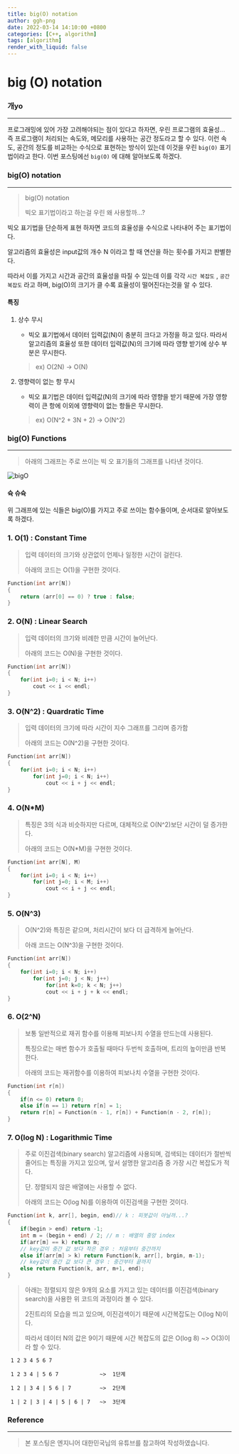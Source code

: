 ```yaml
---
title: big(O) notation
author: ggh-png
date: 2022-03-14 14:10:00 +0800
categories: [C++, algorithm]
tags: [algorithm]
render_with_liquid: false
---
```





# big (O) notation

### 개yo

---

프로그래밍에 있어 가장 고려해야되는 점이 있다고 하자면, 우린 프로그램의 효율성... 즉 프로그램이 처리되는 속도와, 메모리를 사용하는 공간 정도라고 할 수 있다. 이런 속도, 공간의 정도를 비교하는 수식으로 표현하는 방식이 있는데 이것을 우린  `big(O)` 표기법이라고 한다. 이번 포스팅에선 `big(O)` 에 대해 알아보도록 하겠다.  

 

### big(O) notation

---

> big(O) notation
> 
> 
> 빅오 표기법이라고 하는걸 우린 왜 사용할까...?
> 

빅오 표기법을 단순하게 표현 하자면 코드의 효율성을 수식으로 나타내어 주는 표기법이다. 

알고리즘의 효율성은 input값의 개수 N 이라고 할 때 연산을 하는 횟수를 가지고 판별한다. 

따라서 이를 가지고 시간과 공간의 효율성을 따질 수 있는데 이를 각각 `시간 복잡도` , `공간 복잡도` 라고 하며, big(O)의 크기가 클 수록 효율성이 떨어진다는것을 알 수 있다. 

#### 특징 

1. 상수 무시 
    - 빅오 표기법에서 데이터 입력값(N)이 충분히 크다고 가정을 하고 있다.  따라서  알고리즘의 효율성 또한 데이터 입력값(N)의 크기에 따라 영향 받기에 상수 부분은 무시한다.
    
    > ex) O(2N) → O(N)
    > 
2. 영향력이 없는 항 무시
    - 빅오 표기법은 데이터 입력값(N)의 크기에 따라 영향을 받기 때문에 가장 영향력이 큰 항에 이외에 영향력이 없는 항들은 무시한다.
    
    > ex) O(N^2 + 3N + 2) → O(N^2)
    > 

### big(O) Functions

---

> 아래의 그래프는 주로 쓰이는 빅 오 표기들의 그래프를 나타낸 것이다.


![bigO](https://user-images.githubusercontent.com/71277820/158517098-ef5617c9-47b2-4344-b53d-e7227ebdda47.png)

#### 슉 슈슉

 위 그래프에 있는 식들은 big(O)를 가지고 주로 쓰이는 함수들이며, 순서대로 알아보도록 하겠다. 

### 1. O(1) : Constant Time

> 입력 데이터의 크기와 상관없이 언제나 일정한 시간이 걸린다.
> 
> 
>  아래의 코드는 O(1)을 구현한 것이다.  
> 

```cpp
Function(int arr[N])
{
	return (arr[0] == 0) ? true : false;
}
```

### 2. O(N) : Linear Search

> 입력 데이터의 크기와 비례한 만큼 시간이 늘어난다.
> 
> 
> 아래의 코드는 O(N)을 구현한 것이다. 
> 

```cpp
Function(int arr[N])
{
	for(int i=0; i < N; i++)
		cout << i << endl;
}
```

### 3. O(N^2) : Quardratic Time

> 입력 데이터의 크기에 따라 시간이 지수 그래프를 그리며 증가함
> 
> 
> 아래의 코드는 O(N^2)을 구현한 것이다. 
> 

```cpp
Function(int arr[N])
{
	for(int i=0; i < N; i++)
		for(int j=0; i < N; i++)
			cout << i + j << endl;
}
```

### 4. O(N*M)

> 특징은 3의 식과 비슷하지만  다르며, 대체적으로 O(N^2)보단 시간이 덜 증가한다.
> 
> 
> 아래의 코드는 O(N*M)을 구현한 것이다. 
> 

```cpp
Function(int arr[N], M)
{
	for(int i=0; i < N; i++)
		for(int j=0; i < M; i++)
			cout << i + j << endl;
}
```

### 5. O(N^3)

> O(N^2)와 특징은 같으며, 처리시간이 보다 더 급격하게 늘어난다.
> 
> 
> 아래 코드는 O(N^3)을 구현한 것이다. 
> 

```cpp
Function(int arr[N])
{
	for(int i=0; i < N; i++)
		for(int j=0; j < N; j++)
			for(int k=0; k < N; j++)
			cout << i + j + k << endl;
}
```

### 6. O(2^N)

> 보통 일반적으로 재귀 함수를 이용해  피보나치 수열을 만드는데 사용된다.
> 
> 
> 특징으로는 매번 함수가 호출될 때마다 두번씩 호출하며, 트리의 높이만큼 반복한다. 
> 
> 아래의 코드는 재귀함수를 이용하여 피보나치 수열을 구현한 것이다.
> 

```cpp
Function(int r[n]) 
{
	if(n <= 0) return 0;
	else if(n == 1) return r[n] = 1;
	return r[n] = Function(n - 1, r[n]) + Function(n - 2, r[n]); 
}
```

### 7. O(log N) : Logarithmic Time

> 주로 이진검색(binary search) 알고리즘에 사용되며, 검색되는 데이터가 절반씩 줄어드는 특징을 가지고 있으며, 앞서 설명한 알고리즘 중 가장 시간 복잡도가 적다.
> 
> 
> 단. 정렬되지 않은 배열에는 사용할 수 없다. 
> 
> 아래의 코드는 O(log N)를 이용하여 이진검색을 구현한 것이다.
> 

```cpp
Function(int k, arr[], begin, end)// k : 피봇값이 아닐까...?
{
	if(begin > end) return -1;
	int m = (begin + end) / 2; // m : 배열의 중앙 index
	if(arr[m] == k) return m;
	// key값이 중간 값 보다 작은 경우 : 처음부터 중간까지 
	else if(arr[m] > k) return Function(k, arr[], brgin, m-1);
	// key값이 중간 값 보다 큰 경우 : 중간부터 끝까지 
	else return Function(k, arr, m+1, end);
}
```

> 아래는 정렬되지 않은 9개의 요소를 가지고 있는 데이터를 이진검색(binary search)을 사용한 위 코드의 과정이라 볼 수 있다.
> 
> 
> 2진트리의 모습을 띄고 있으며, 이진검색이기 때문에 시간복잡도는 O(log N)이다. 
> 
> 따라서 데이터 N의 값은 9이기 때문에 시간 복잡도의 값은 O(log 8) ~> O(3)이라 할 수 있다. 
> 

```
 1 2 3 4 5 6 7
 
 1 2 3 4 | 5 6 7             ~>  1단계
 
 1 2 | 3 4 | 5 6 | 7         ~>  2단계 
 
 1 | 2 | 3 | 4 | 5 | 6 | 7   ~>  3단계 

```

### **Reference**

---

> 본 포스팅은 엔지니어 대한민국님의 유튜브를 참고하여 작성하였습니다.
>